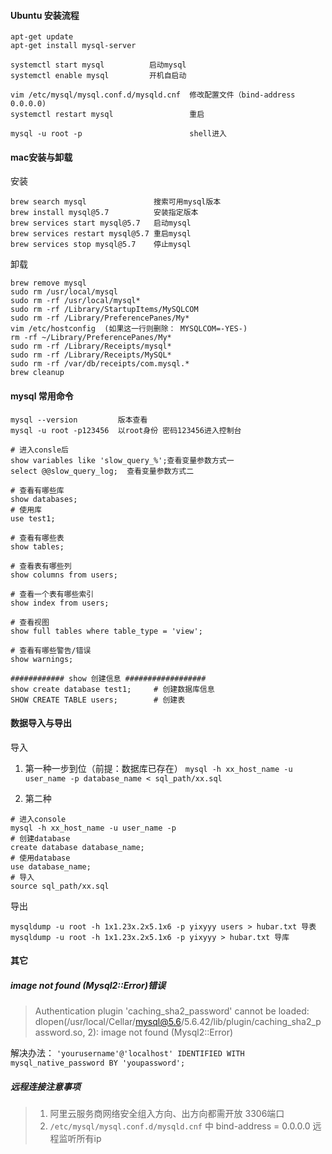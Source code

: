 #### Ubuntu 安装流程
```
apt-get update
apt-get install mysql-server

systemctl start mysql          启动mysql
systemctl enable mysql         开机自启动

vim /etc/mysql/mysql.conf.d/mysqld.cnf  修改配置文件（bind-address 0.0.0.0)
systemctl restart mysql                 重启

mysql -u root -p                        shell进入
```

#### mac安装与卸载
安装
```shell
brew search mysql               搜索可用mysql版本
brew install mysql@5.7          安装指定版本
brew services start mysql@5.7   启动mysql
brew services restart mysql@5.7 重启mysql
brew services stop mysql@5.7    停止mysql
```
卸载
```
brew remove mysql
sudo rm /usr/local/mysql
sudo rm -rf /usr/local/mysql*
sudo rm -rf /Library/StartupItems/MySQLCOM
sudo rm -rf /Library/PreferencePanes/My*
vim /etc/hostconfig  (如果这一行则删除： MYSQLCOM=-YES-)
rm -rf ~/Library/PreferencePanes/My*
sudo rm -rf /Library/Receipts/mysql*
sudo rm -rf /Library/Receipts/MySQL*
sudo rm -rf /var/db/receipts/com.mysql.*
brew cleanup
```

#### mysql 常用命令
```shell
mysql --version         版本查看
mysql -u root -p123456  以root身份 密码123456进入控制台

# 进入consle后
show variables like 'slow_query_%';查看变量参数方式一
select @@slow_query_log;  查看变量参数方式二

# 查看有哪些库
show databases;
# 使用库
use test1;

# 查看有哪些表
show tables;

# 查看表有哪些列
show columns from users;

# 查看一个表有哪些索引
show index from users;

# 查看视图 
show full tables where table_type = 'view';

# 查看有哪些警告/错误
show warnings;

############ show 创建信息 ##################
show create database test1;     # 创建数据库信息
SHOW CREATE TABLE users;        # 创建表
```

#### 数据导入与导出
导入
1. 第一种一步到位（前提：数据库已存在）
`mysql -h xx_host_name -u user_name -p database_name < sql_path/xx.sql`

2. 第二种
```shell
# 进入console 
mysql -h xx_host_name -u user_name -p
# 创建database 
create database database_name;
# 使用database 
use database_name;
# 导入  
source sql_path/xx.sql
```
导出
```
mysqldump -u root -h 1x1.23x.2x5.1x6 -p yixyyy users > hubar.txt 导表
mysqldump -u root -h 1x1.23x.2x5.1x6 -p yixyyy > hubar.txt 导库
```


#### 其它
##### image not found (Mysql2::Error)错误
>Authentication plugin 'caching_sha2_password' cannot be loaded: dlopen(/usr/local/Cellar/mysql@5.6/5.6.42/lib/plugin/caching_sha2_password.so, 2): image not found (Mysql2::Error)

解决办法：
`'yourusername'@'localhost' IDENTIFIED WITH mysql_native_password BY 'youpassword';`


##### 远程连接注意事项
> 1. 阿里云服务商网络安全组入方向、出方向都需开放 3306端口
> 2. `/etc/mysql/mysql.conf.d/mysqld.cnf` 中 bind-address = 0.0.0.0 远程监听所有ip




